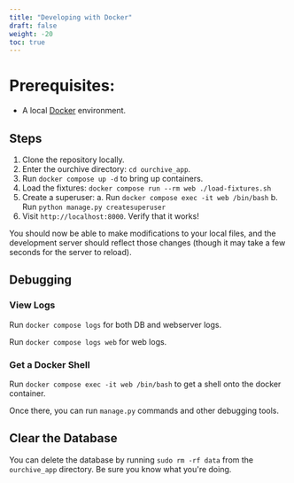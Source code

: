 ```yaml
---
title: "Developing with Docker"
draft: false
weight: -20
toc: true
---
```


# Prerequisites:
- A local [Docker](https://docs.docker.com/engine/) environment.

## Steps

1. Clone the repository locally.
2. Enter the ourchive directory: `cd ourchive_app`.
3. Run `docker compose up -d` to bring up containers.
4. Load the fixtures: `docker compose run --rm web ./load-fixtures.sh`
5. Create a superuser:
	a. Run `docker compose exec -it web /bin/bash`
	b. Run `python manage.py createsuperuser`
6. Visit `http://localhost:8000`. Verify that it works!

You should now be able to make modifications to your local files, and the development server should reflect those changes (though it may take a few seconds for the server to reload).

## Debugging

### View Logs

Run `docker compose logs` for both DB and webserver logs.

Run `docker compose logs web` for web logs.


### Get a Docker Shell

Run `docker compose exec -it web /bin/bash` to get a shell onto the docker container.

Once there, you can run `manage.py` commands and other debugging tools.


## Clear the Database

You can delete the database by running `sudo rm -rf data` from the `ourchive_app` directory. Be sure you know what you're doing.
